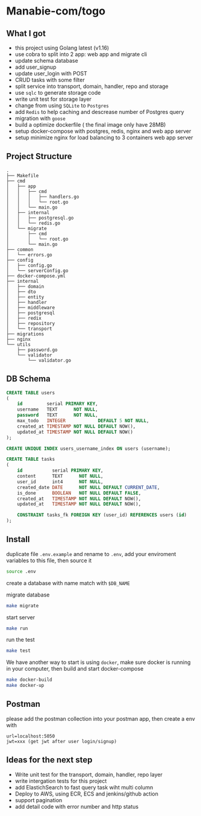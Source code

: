 # Manabie-com/togo

## What I got
- this project using Golang latest (v1.16)
- use cobra to split into 2 app: web app and migrate cli
- update schema database
- add user_signup
- update user_login with POST
- CRUD tasks with some filter
- split service into transport, domain, handler, repo and storage
- use `sqlc` to generate storage code
- write unit test for storage layer
- change from using `SQLite` to `Postgres`
- add `Redis` to help caching and descrease number of Postgres query
- migration with `goose`
- build a optimize dockerfile ( the final image only have 28MB)
- setup docker-compose with postgres, redis, nginx and web app server
- setup minimize nginx for load balancing to 3 containers web app server

## Project Structure
```
.
├── Makefile
├── cmd
│   ├── app
│   │   ├── cmd
│   │   │   ├── handlers.go
│   │   │   └── root.go
│   │   └── main.go
│   ├── internal
│   │   ├── postgresql.go
│   │   └── redis.go
│   └── migrate
│       ├── cmd
│       │   └── root.go
│       └── main.go
├── common
│   └── errors.go
├── config
│   ├── config.go
│   └── serverConfig.go
├── docker-compose.yml
├── internal
│   ├── domain
│   ├── dto
│   ├── entity
│   ├── handler
│   ├── middleware
│   ├── postgresql
│   ├── redix
│   ├── repository
│   └── transport
├── migrations
├── nginx
└── utils
    ├── password.go
    └── validator
        └── validator.go

```

## DB Schema
```sql
CREATE TABLE users
(
    id         serial PRIMARY KEY,
    username   TEXT      NOT NULL,
    password   TEXT      NOT NULL,
    max_todo   INTEGER            DEFAULT 5 NOT NULL,
    created_at TIMESTAMP NOT NULL DEFAULT NOW(),
    updated_at TIMESTAMP NOT NULL DEFAULT NOW()
);

CREATE UNIQUE INDEX users_username_index ON users (username);

CREATE TABLE tasks
(
    id           serial PRIMARY KEY,
    content      TEXT      NOT NULL,
    user_id      int4      NOT NULL,
    created_date DATE      NOT NULL DEFAULT CURRENT_DATE,
    is_done      BOOLEAN   NOT NULL DEFAULT FALSE,
    created_at   TIMESTAMP NOT NULL DEFAULT NOW(),
    updated_at   TIMESTAMP NOT NULL DEFAULT NOW(),

    CONSTRAINT tasks_fk FOREIGN KEY (user_id) REFERENCES users (id)
);
```

## Install
duplicate file `.env.example` and rename to `.env`, add your enviroment variables to this file, then source it

```bash
source .env
```

create a database with name match with `$DB_NAME`

migrate database

```bash
make migrate
```

start server

```bash
make run
```
run the test

```bash
make test
```

We have another way to start is using `docker`, make sure docker is running in your computer, then build and start docker-compose

```bash
make docker-build
make docker-up
```

## Postman

please add the postman collection into your postman app, then create a env with
```
url=localhost:5050
jwt=xxx (get jwt after user login/signup)
```

## Ideas for the next step
- Write unit test for the transport, domain, handler, repo layer
- write intergation tests for this project
- add ElastichSearch to fast query task wiht multi column
- Deploy to AWS, using ECR, ECS and jenkins/github action
- support pagination
- add detail code with error number and http status
